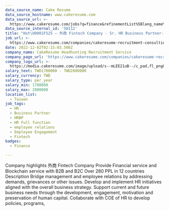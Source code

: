 ```yaml
---
data_source_name: Cake Resume
data_source_hostname: www.cakeresume.com
data_source_url: >-
  https://www.cakeresume.com/jobs?q=finance&refinementList%5Blang_name%5D%5B0%5D=English&refinementList%5Bsalary_type%5D=per_year&range%5Bsalary_range%5D%5Bmin%5D=1000000&page=3
data_source_internal_id: '50112'
title: "Hot\U0001F525 – 外商 Fintech Company - Sr. HR Business Partner- NC"
job_url: >-
  https://www.cakeresume.com/companies/cakeresume-recruitment-consulting/jobs/hot-fintech-company-sr-hr-business-partner-nc
date: 2022-12-02T02:15:03.506Z
company_name: CakeResume Headhunting Recruitment Service
company_page_url: 'https://www.cakeresume.com/companies/cakeresume-recruitment-consulting'
company_logo_url: >-
  https://media.cakeresume.com/image/upload/s--mLEE21uB--/c_pad,fl_png8,h_200,w_200/v1620881212/vdbipassrdfr8omwzeq6.png
salary_text: TWD1700000 - TWD2800000
salary_currency: TWD
salary_type: per_year
salary_min: 1700000
salary_max: 2800000
location_list:
  - Taiwan
job_tags:
  - HR
  - Business Partner
  - HRBP
  - HR Full function
  - employee relations
  - Employee Engagement
  - Fintech
badges:
  - Finance

---
```


Company highlights 外商 Fintech Company Provide Financial service and Blockchain service with B2B and B2C Over 280 PPL in 12 countries Description Bridge management and employee relations by addressing demands, grievances or other issues. Develop and implement HR initiatives aligned with the overall business strategy. Support current and future business needs through the development, engagement, motivation and preservation of human capital. Collaborate with COE of HR to develop policies, programs,